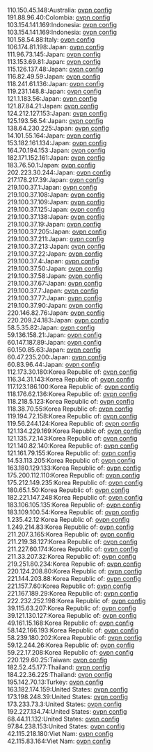 110.150.45.148:Australia: [ovpn config](vpn/110_150_45_148.ovpn)  
191.88.96.40:Colombia: [ovpn config](vpn/191_88_96_40.ovpn)  
103.154.141.169:Indonesia: [ovpn config](vpn/103_154_141_169.ovpn)  
103.154.141.169:Indonesia: [ovpn config](vpn/103_154_141_169.ovpn)  
101.58.54.88:Italy: [ovpn config](vpn/101_58_54_88.ovpn)  
106.174.81.198:Japan: [ovpn config](vpn/106_174_81_198.ovpn)  
111.96.73.145:Japan: [ovpn config](vpn/111_96_73_145.ovpn)  
113.153.69.81:Japan: [ovpn config](vpn/113_153_69_81.ovpn)  
115.126.137.48:Japan: [ovpn config](vpn/115_126_137_48.ovpn)  
116.82.49.59:Japan: [ovpn config](vpn/116_82_49_59.ovpn)  
118.241.61.136:Japan: [ovpn config](vpn/118_241_61_136.ovpn)  
119.231.148.8:Japan: [ovpn config](vpn/119_231_148_8.ovpn)  
121.1.183.56:Japan: [ovpn config](vpn/121_1_183_56.ovpn)  
121.87.84.21:Japan: [ovpn config](vpn/121_87_84_21.ovpn)  
124.212.127.153:Japan: [ovpn config](vpn/124_212_127_153.ovpn)  
125.193.56.54:Japan: [ovpn config](vpn/125_193_56_54.ovpn)  
138.64.230.225:Japan: [ovpn config](vpn/138_64_230_225.ovpn)  
14.101.55.164:Japan: [ovpn config](vpn/14_101_55_164.ovpn)  
153.182.161.134:Japan: [ovpn config](vpn/153_182_161_134.ovpn)  
164.70.194.153:Japan: [ovpn config](vpn/164_70_194_153.ovpn)  
182.171.152.161:Japan: [ovpn config](vpn/182_171_152_161.ovpn)  
183.76.50.1:Japan: [ovpn config](vpn/183_76_50_1.ovpn)  
202.223.30.244:Japan: [ovpn config](vpn/202_223_30_244.ovpn)  
217.178.217.39:Japan: [ovpn config](vpn/217_178_217_39.ovpn)  
219.100.37.1:Japan: [ovpn config](vpn/219_100_37_1.ovpn)  
219.100.37.108:Japan: [ovpn config](vpn/219_100_37_108.ovpn)  
219.100.37.109:Japan: [ovpn config](vpn/219_100_37_109.ovpn)  
219.100.37.125:Japan: [ovpn config](vpn/219_100_37_125.ovpn)  
219.100.37.138:Japan: [ovpn config](vpn/219_100_37_138.ovpn)  
219.100.37.19:Japan: [ovpn config](vpn/219_100_37_19.ovpn)  
219.100.37.205:Japan: [ovpn config](vpn/219_100_37_205.ovpn)  
219.100.37.211:Japan: [ovpn config](vpn/219_100_37_211.ovpn)  
219.100.37.213:Japan: [ovpn config](vpn/219_100_37_213.ovpn)  
219.100.37.22:Japan: [ovpn config](vpn/219_100_37_22.ovpn)  
219.100.37.4:Japan: [ovpn config](vpn/219_100_37_4.ovpn)  
219.100.37.50:Japan: [ovpn config](vpn/219_100_37_50.ovpn)  
219.100.37.58:Japan: [ovpn config](vpn/219_100_37_58.ovpn)  
219.100.37.67:Japan: [ovpn config](vpn/219_100_37_67.ovpn)  
219.100.37.7:Japan: [ovpn config](vpn/219_100_37_7.ovpn)  
219.100.37.77:Japan: [ovpn config](vpn/219_100_37_77.ovpn)  
219.100.37.90:Japan: [ovpn config](vpn/219_100_37_90.ovpn)  
220.146.82.76:Japan: [ovpn config](vpn/220_146_82_76.ovpn)  
220.209.24.183:Japan: [ovpn config](vpn/220_209_24_183.ovpn)  
58.5.35.82:Japan: [ovpn config](vpn/58_5_35_82.ovpn)  
59.136.158.21:Japan: [ovpn config](vpn/59_136_158_21.ovpn)  
60.147.187.89:Japan: [ovpn config](vpn/60_147_187_89.ovpn)  
60.150.85.63:Japan: [ovpn config](vpn/60_150_85_63.ovpn)  
60.47.235.200:Japan: [ovpn config](vpn/60_47_235_200.ovpn)  
60.83.96.44:Japan: [ovpn config](vpn/60_83_96_44.ovpn)  
112.173.30.180:Korea Republic of: [ovpn config](vpn/112_173_30_180.ovpn)  
116.34.31.143:Korea Republic of: [ovpn config](vpn/116_34_31_143.ovpn)  
117.123.186.100:Korea Republic of: [ovpn config](vpn/117_123_186_100.ovpn)  
118.176.62.136:Korea Republic of: [ovpn config](vpn/118_176_62_136.ovpn)  
118.218.5.123:Korea Republic of: [ovpn config](vpn/118_218_5_123.ovpn)  
118.38.70.55:Korea Republic of: [ovpn config](vpn/118_38_70_55.ovpn)  
119.194.72.158:Korea Republic of: [ovpn config](vpn/119_194_72_158.ovpn)  
119.56.244.124:Korea Republic of: [ovpn config](vpn/119_56_244_124.ovpn)  
121.134.229.169:Korea Republic of: [ovpn config](vpn/121_134_229_169.ovpn)  
121.135.72.143:Korea Republic of: [ovpn config](vpn/121_135_72_143.ovpn)  
121.140.82.140:Korea Republic of: [ovpn config](vpn/121_140_82_140.ovpn)  
121.161.79.155:Korea Republic of: [ovpn config](vpn/121_161_79_155.ovpn)  
14.53.113.205:Korea Republic of: [ovpn config](vpn/14_53_113_205.ovpn)  
163.180.129.133:Korea Republic of: [ovpn config](vpn/163_180_129_133.ovpn)  
175.200.112.110:Korea Republic of: [ovpn config](vpn/175_200_112_110.ovpn)  
175.212.149.235:Korea Republic of: [ovpn config](vpn/175_212_149_235.ovpn)  
180.65.1.50:Korea Republic of: [ovpn config](vpn/180_65_1_50.ovpn)  
182.221.147.248:Korea Republic of: [ovpn config](vpn/182_221_147_248.ovpn)  
183.106.105.135:Korea Republic of: [ovpn config](vpn/183_106_105_135.ovpn)  
183.109.100.54:Korea Republic of: [ovpn config](vpn/183_109_100_54.ovpn)  
1.235.42.12:Korea Republic of: [ovpn config](vpn/1_235_42_12.ovpn)  
1.249.214.83:Korea Republic of: [ovpn config](vpn/1_249_214_83.ovpn)  
211.207.3.165:Korea Republic of: [ovpn config](vpn/211_207_3_165.ovpn)  
211.219.38.127:Korea Republic of: [ovpn config](vpn/211_219_38_127.ovpn)  
211.227.60.174:Korea Republic of: [ovpn config](vpn/211_227_60_174.ovpn)  
211.33.207.32:Korea Republic of: [ovpn config](vpn/211_33_207_32.ovpn)  
219.251.80.234:Korea Republic of: [ovpn config](vpn/219_251_80_234.ovpn)  
220.124.208.80:Korea Republic of: [ovpn config](vpn/220_124_208_80.ovpn)  
221.144.203.88:Korea Republic of: [ovpn config](vpn/221_144_203_88.ovpn)  
221.157.7.60:Korea Republic of: [ovpn config](vpn/221_157_7_60.ovpn)  
221.167.189.29:Korea Republic of: [ovpn config](vpn/221_167_189_29.ovpn)  
222.232.252.198:Korea Republic of: [ovpn config](vpn/222_232_252_198.ovpn)  
39.115.63.207:Korea Republic of: [ovpn config](vpn/39_115_63_207.ovpn)  
39.121.130.127:Korea Republic of: [ovpn config](vpn/39_121_130_127.ovpn)  
49.161.15.168:Korea Republic of: [ovpn config](vpn/49_161_15_168.ovpn)  
58.142.166.193:Korea Republic of: [ovpn config](vpn/58_142_166_193.ovpn)  
58.239.180.202:Korea Republic of: [ovpn config](vpn/58_239_180_202.ovpn)  
59.12.244.26:Korea Republic of: [ovpn config](vpn/59_12_244_26.ovpn)  
59.22.17.208:Korea Republic of: [ovpn config](vpn/59_22_17_208.ovpn)  
220.129.60.25:Taiwan: [ovpn config](vpn/220_129_60_25.ovpn)  
182.52.45.177:Thailand: [ovpn config](vpn/182_52_45_177.ovpn)  
184.22.36.225:Thailand: [ovpn config](vpn/184_22_36_225.ovpn)  
195.142.70.13:Turkey: [ovpn config](vpn/195_142_70_13.ovpn)  
163.182.174.159:United States: [ovpn config](vpn/163_182_174_159.ovpn)  
173.198.248.39:United States: [ovpn config](vpn/173_198_248_39.ovpn)  
173.233.73.3:United States: [ovpn config](vpn/173_233_73_3.ovpn)  
192.227.134.74:United States: [ovpn config](vpn/192_227_134_74.ovpn)  
68.44.11.132:United States: [ovpn config](vpn/68_44_11_132.ovpn)  
97.84.238.153:United States: [ovpn config](vpn/97_84_238_153.ovpn)  
42.115.218.180:Viet Nam: [ovpn config](vpn/42_115_218_180.ovpn)  
42.115.83.164:Viet Nam: [ovpn config](vpn/42_115_83_164.ovpn)  
